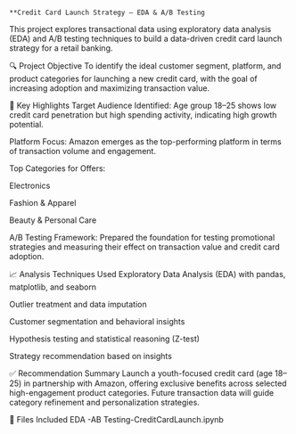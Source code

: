                                                                                   **Credit Card Launch Strategy – EDA & A/B Testing
This project explores transactional data using exploratory data analysis (EDA) and A/B testing techniques to build a data-driven credit card launch strategy for a retail banking.

🔍 Project Objective
To identify the ideal customer segment, platform, and product categories for launching a new credit card, with the goal of increasing adoption and maximizing transaction value.

📌 Key Highlights
Target Audience Identified: Age group 18–25 shows low credit card penetration but high spending activity, indicating high growth potential.

Platform Focus: Amazon emerges as the top-performing platform in terms of transaction volume and engagement.

Top Categories for Offers:

Electronics

Fashion & Apparel

Beauty & Personal Care

A/B Testing Framework: Prepared the foundation for testing promotional strategies and measuring their effect on transaction value and credit card adoption.

📈 Analysis Techniques Used
Exploratory Data Analysis (EDA) with pandas, matplotlib, and seaborn

Outlier treatment and data imputation

Customer segmentation and behavioral insights

Hypothesis testing and statistical reasoning (Z-test)

Strategy recommendation based on insights

✅ Recommendation Summary
Launch a youth-focused credit card (age 18–25) in partnership with Amazon, offering exclusive benefits across selected high-engagement product categories. Future transaction data will guide category refinement and personalization strategies.

📂 Files Included
EDA -AB Testing-CreditCardLaunch.ipynb
